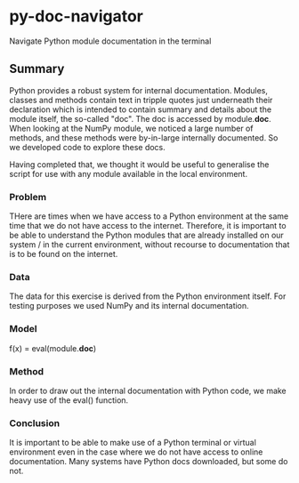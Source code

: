 # py-doc-navigator
Navigate Python module documentation in the terminal

## Summary

Python provides a robust system for internal documentation. Modules, classes and methods contain text in tripple quotes just underneath their declaration which is intended to contain summary and details about the module itself, the so-called "doc". The doc is accessed by module.__doc__. When looking at the NumPy module, we noticed a large number of methods, and these methods were by-in-large internally documented. So we developed code to explore these docs.

Having completed that, we thought it would be useful to generalise the script for use with any module available in the local environment.

### Problem

THere are times when we have access to a Python environment at the same time that we do not have access to the internet. Therefore, it is important to be able to understand the Python modules that are already installed on our system / in the current environment, without recourse to documentation that is to be found on the internet.

### Data

The data for this exercise is derived from the Python environment itself. For testing purposes we used NumPy and its internal documentation.

### Model

f(x) = eval(module.__doc__)

### Method

In order to draw out the internal documentation with Python code, we make heavy use of the eval() function.


### Conclusion

It is important to be able to make use of a Python terminal or virtual environment even in the case where we do not have access to online documentation. Many systems have Python docs downloaded, but some do not.